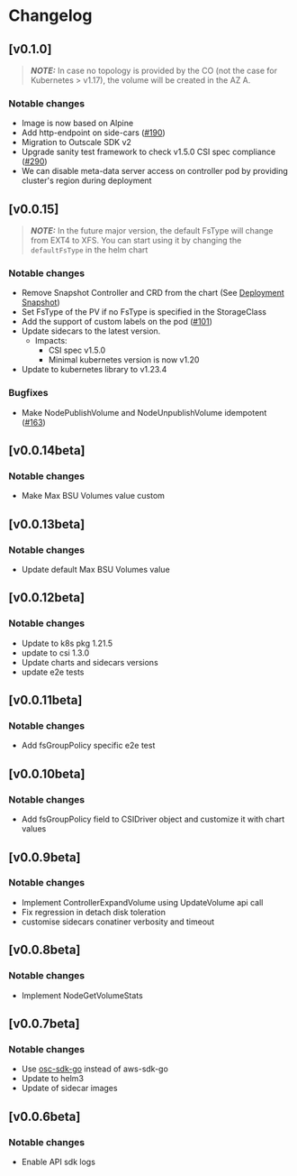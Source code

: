# Changelog
## [v0.1.0]
> **_NOTE:_** In case no topology is provided by the CO (not the case for Kubernetes > v1.17), the volume will be created in the AZ A.
### Notable changes
* Image is now based on Alpine 
* Add http-endpoint on side-cars ([#190](https://github.com/outscale-dev/osc-bsu-csi-driver/pull/190))
* Migration to Outscale SDK v2
* Upgrade sanity test framework to check v1.5.0 CSI spec compliance ([#290](https://github.com/outscale-dev/osc-bsu-csi-driver/issues/284)) 
* We can disable meta-data server access on controller pod by providing cluster's region during deployment
## [v0.0.15]
> **_NOTE:_** In the future major version, the default FsType will change from EXT4 to XFS. You can start using it by changing the `defaultFsType` in the helm chart
### Notable changes
* Remove Snapshot Controller and CRD from the chart (See [Deployment Snapshot](https://kubernetes-csi.github.io/docs/snapshot-controller.html#deployment))
* Set FsType of the PV if no FsType is specified in the StorageClass
* Add the support of custom labels on the pod ([#101](https://github.com/outscale-dev/osc-bsu-csi-driver/pull/101))
* Update sidecars to the latest version. 
  * Impacts:
    * CSI spec v1.5.0
    * Minimal kubernetes version is now v1.20
* Update to kubernetes library to v1.23.4
### Bugfixes
* Make NodePublishVolume and NodeUnpublishVolume idempotent ([#163](https://github.com/outscale-dev/osc-bsu-csi-driver/pull/163))
## [v0.0.14beta]
### Notable changes
* Make Max BSU Volumes value custom

## [v0.0.13beta]
### Notable changes
* Update default Max BSU Volumes value

## [v0.0.12beta]
### Notable changes
* Update to k8s pkg 1.21.5
* update to csi 1.3.0
* Update charts and sidecars versions
* update e2e tests

## [v0.0.11beta]
### Notable changes
* Add fsGroupPolicy specific e2e test

## [v0.0.10beta]
### Notable changes
* Add fsGroupPolicy field to CSIDriver object and customize it with chart values

## [v0.0.9beta]
### Notable changes
* Implement ControllerExpandVolume using UpdateVolume api call
* Fix regression in detach disk toleration
* customise sidecars conatiner verbosity and timeout

## [v0.0.8beta]
### Notable changes
* Implement NodeGetVolumeStats

## [v0.0.7beta]
### Notable changes
* Use [osc-sdk-go](https://github.com/outscale/osc-sdk-go) instead of aws-sdk-go
* Update to helm3
* Update of sidecar images

## [v0.0.6beta]
### Notable changes
* Enable API sdk logs 


